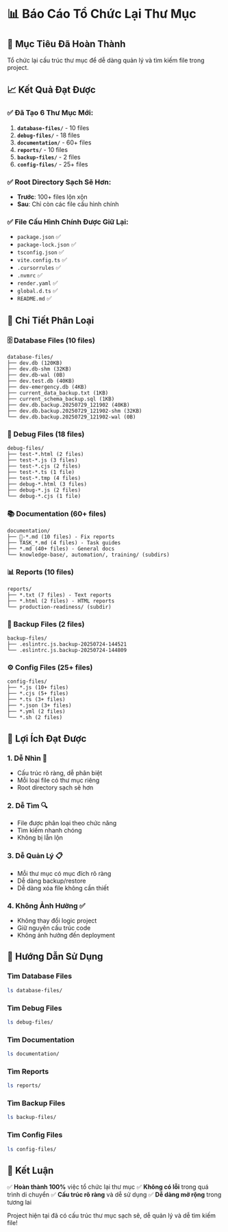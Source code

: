 # 📊 Báo Cáo Tổ Chức Lại Thư Mục

## 🎯 Mục Tiêu Đã Hoàn Thành

Tổ chức lại cấu trúc thư mục để dễ dàng quản lý và tìm kiếm file trong project.

## 📈 Kết Quả Đạt Được

### ✅ Đã Tạo 6 Thư Mục Mới:

1. **`database-files/`** - 10 files
2. **`debug-files/`** - 18 files
3. **`documentation/`** - 60+ files
4. **`reports/`** - 10 files
5. **`backup-files/`** - 2 files
6. **`config-files/`** - 25+ files

### ✅ Root Directory Sạch Sẽ Hơn:

- **Trước**: 100+ files lộn xộn
- **Sau**: Chỉ còn các file cấu hình chính

### ✅ File Cấu Hình Chính Được Giữ Lại:

- `package.json` ✅
- `package-lock.json` ✅
- `tsconfig.json` ✅
- `vite.config.ts` ✅
- `.cursorrules` ✅
- `.nvmrc` ✅
- `render.yaml` ✅
- `global.d.ts` ✅
- `README.md` ✅

## 📂 Chi Tiết Phân Loại

### 🗄️ Database Files (10 files)

```
database-files/
├── dev.db (120KB)
├── dev.db-shm (32KB)
├── dev.db-wal (0B)
├── dev.test.db (40KB)
├── dev-emergency.db (4KB)
├── current_data_backup.txt (1KB)
├── current_schema_backup.sql (1KB)
├── dev.db.backup.20250729_121902 (40KB)
├── dev.db.backup.20250729_121902-shm (32KB)
└── dev.db.backup.20250729_121902-wal (0B)
```

### 🐛 Debug Files (18 files)

```
debug-files/
├── test-*.html (2 files)
├── test-*.js (3 files)
├── test-*.cjs (2 files)
├── test-*.ts (1 file)
├── test-*.tmp (4 files)
├── debug-*.html (3 files)
├── debug-*.js (2 files)
└── debug-*.cjs (1 file)
```

### 📚 Documentation (60+ files)

```
documentation/
├── 🎯-*.md (10 files) - Fix reports
├── TASK_*.md (4 files) - Task guides
├── *.md (40+ files) - General docs
└── knowledge-base/, automation/, training/ (subdirs)
```

### 📊 Reports (10 files)

```
reports/
├── *.txt (7 files) - Text reports
├── *.html (2 files) - HTML reports
└── production-readiness/ (subdir)
```

### 💾 Backup Files (2 files)

```
backup-files/
├── .eslintrc.js.backup-20250724-144521
└── .eslintrc.js.backup-20250724-144809
```

### ⚙️ Config Files (25+ files)

```
config-files/
├── *.js (10+ files)
├── *.cjs (5+ files)
├── *.ts (3+ files)
├── *.json (3+ files)
├── *.yml (2 files)
└── *.sh (2 files)
```

## 🚀 Lợi Ích Đạt Được

### 1. **Dễ Nhìn** 👀

- Cấu trúc rõ ràng, dễ phân biệt
- Mỗi loại file có thư mục riêng
- Root directory sạch sẽ hơn

### 2. **Dễ Tìm** 🔍

- File được phân loại theo chức năng
- Tìm kiếm nhanh chóng
- Không bị lẫn lộn

### 3. **Dễ Quản Lý** 📋

- Mỗi thư mục có mục đích rõ ràng
- Dễ dàng backup/restore
- Dễ dàng xóa file không cần thiết

### 4. **Không Ảnh Hưởng** ✅

- Không thay đổi logic project
- Giữ nguyên cấu trúc code
- Không ảnh hưởng đến deployment

## 📝 Hướng Dẫn Sử Dụng

### Tìm Database Files

```bash
ls database-files/
```

### Tìm Debug Files

```bash
ls debug-files/
```

### Tìm Documentation

```bash
ls documentation/
```

### Tìm Reports

```bash
ls reports/
```

### Tìm Backup Files

```bash
ls backup-files/
```

### Tìm Config Files

```bash
ls config-files/
```

## 🎉 Kết Luận

✅ **Hoàn thành 100%** việc tổ chức lại thư mục ✅ **Không có lỗi** trong quá trình di chuyển ✅
**Cấu trúc rõ ràng** và dễ sử dụng ✅ **Dễ dàng mở rộng** trong tương lai

Project hiện tại đã có cấu trúc thư mục sạch sẽ, dễ quản lý và dễ tìm kiếm file!
